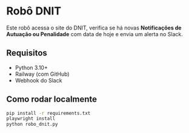 # Robô DNIT

Este robô acessa o site do DNIT, verifica se há novas **Notificações de Autuação ou Penalidade** com data de hoje e envia um alerta no Slack.

## Requisitos

- Python 3.10+
- Railway (com GitHub)
- Webhook do Slack

## Como rodar localmente

```bash
pip install -r requirements.txt
playwright install
python robo_dnit.py
